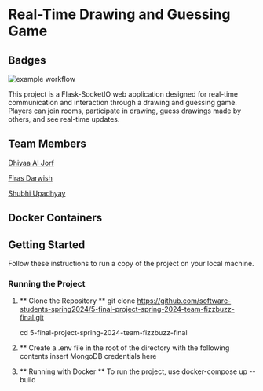 # Real-Time Drawing and Guessing Game

## Badges
![example workflow](https://github.com/software-students-spring2024/5-final-project-spring-2024-team-fizzbuzz-final/blob/main/.github/workflows/CI-CD.yml/badge.svg)



This project is a Flask-SocketIO web application designed for real-time communication and interaction through a drawing and guessing game. Players can join rooms, participate in drawing, guess drawings made by others, and see real-time updates.

## Team Members

[Dhiyaa Al Jorf]([url](https://github.com/DoodyShark))

[Firas Darwish]([url](https://github.com/DoodyShark))

[Shubhi Upadhyay]([url](https://github.com/shubhiupa19))

## Docker Containers


## Getting Started

Follow these instructions to run a copy of the project on your local machine.

### Running the Project 

1. ** Clone the Repository **
   git clone https://github.com/software-students-spring2024/5-final-project-spring-2024-team-fizzbuzz-final.git

   cd 5-final-project-spring-2024-team-fizzbuzz-final
   
3.  ** Create a .env file in the root of the directory with the following contents
   insert MongoDB credentials here
4. ** Running with Docker **
   To run the project, use docker-compose up --build

